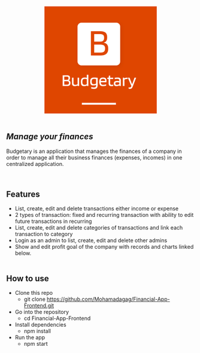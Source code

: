 <br>
<p align="center">
    <img src="./Budgetary.png" alt="drawing" width="300"/><br><br>
</p>

## _Manage your finances_

Budgetary is an application that manages the finances of a company in order to manage all their business finances (expenses, incomes) in one centralized application.

<br>

## Features

- List, create, edit and delete transactions either income or expense
- 2 types of transaction: fixed and recurring transaction with ability to edit future transactions in recurring
- List, create, edit and delete categories of transactions and link each transaction to category
- Login as an admin to list, create, edit and delete other admins
- Show and edit profit goal of the company with records and charts
  linked below.
  <br><br>

## How to use

- Clone this repo
  - git clone https://github.com/Mohamadagag/Financial-App-Frontend.git
- Go into the repository
  - cd Financial-App-Frontend
- Install dependencies
  - npm install
- Run the app
  - npm start
